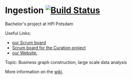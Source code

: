 # Ingestion [![Build Status](https://hpi.de/naumann/sites/ingestion/jenkins/buildStatus/icon?job=ingestion)](https://hpi.de/naumann/sites/ingestion/jenkins/job/ingestion/)
Bachelor's project at HPI Potsdam

Useful Links:
- [our Scrum board](https://github.com/bpn1/ingestion/projects/1)
- [Scrum board for the Curation project](https://github.com/bpn1/curation/projects/1)
- [our Website.](https://hpi.de/naumann/sites/ingestion/)

Topic: Business graph construction, large scale data analysis

More information on the [wiki](https://github.com/bpn1/ingestion/wiki).
